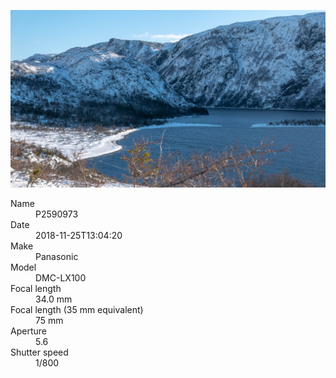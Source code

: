 [![P2590973](/photos/hd/P2590973.jpg)](/photos/full/P2590973.jpg?raw=true)

<dl>
  <dt>Name</dt>
  <dd>P2590973</dd>
  <dt>Date</dt>
  <dd>2018-11-25T13:04:20</dd>
  <dt>Make</dt>
  <dd>Panasonic</dd>
  <dt>Model</dt>
  <dd>DMC-LX100</dd>
  <dt>Focal length</dt>
  <dd>34.0 mm</dd>
  <dt>Focal length (35 mm equivalent)</dt>
  <dd>75 mm</dd>
  <dt>Aperture</dt>
  <dd>5.6</dd>
  <dt>Shutter speed</dt>
  <dd>1/800</dd>
</dl>
